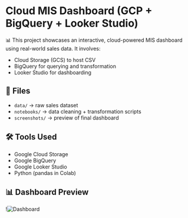 
# Cloud MIS Dashboard (GCP + BigQuery + Looker Studio)

📊 This project showcases an interactive, cloud-powered MIS dashboard using real-world sales data. It involves:
- Cloud Storage (GCS) to host CSV
- BigQuery for querying and transformation
- Looker Studio for dashboarding

## 📁 Files

- `data/` → raw sales dataset
- `notebooks/` → data cleaning + transformation scripts
- `screenshots/` → preview of final dashboard

## 🛠️ Tools Used

- Google Cloud Storage
- Google BigQuery
- Google Looker Studio
- Python (pandas in Colab)

## 📊 Dashboard Preview

!![Dashboard](https://github.com/user-attachments/assets/335537d3-53ef-410c-b24d-d2f38570d154)

